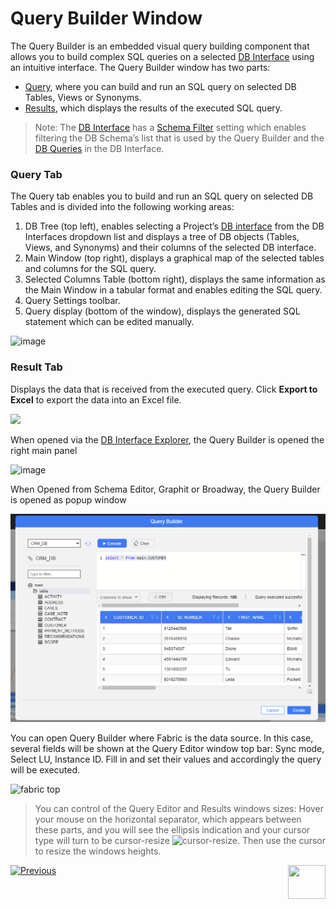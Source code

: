 # Query Builder Window

The Query Builder is an embedded visual query building component that allows you to build complex SQL queries on a selected [DB Interface](/articles/05_DB_interfaces/03_DB_interfaces_overview.md) using an intuitive interface. 
The Query Builder window has two parts: 

* [Query](/articles/11_query_builder/02_query_builder_window.md#query-tab), where you can build and run an SQL query on selected DB Tables, Views or Synonyms. 
* [Results](/articles/11_query_builder/02_query_builder_window.md#result-tab), which displays the results of the executed SQL query. 

> Note: 
> The [DB Interface](/articles/05_DB_interfaces/03_DB_interfaces_overview.md) has a [Schema Filter](/articles/05_DB_interfaces/03_DB_interfaces_overview.md#schema-filter) setting which enables filtering the DB Schema’s list that is used by the Query Builder and the [DB Queries](/articles/07_table_population/01_table_population_overview.md) in the DB Interface.

<studio>

### Query Tab

 The Query tab enables you to build and run an SQL query on selected DB Tables and is divided into the following working areas:
1. DB Tree (top left), enables selecting a Project’s [DB interface](/articles/05_DB_interfaces/04_creating_a_new_database_interface.md) from the DB Interfaces dropdown list and displays a tree of DB objects (Tables, Views, and Synonyms) and their columns of the selected DB interface.
2.	Main Window (top right), displays a graphical map of the selected tables and columns for the SQL query. 
3.	Selected Columns Table (bottom right), displays the same information as the Main Window in a tabular format and enables editing the SQL query. 
4.	Query Settings toolbar.
5.	Query display (bottom of the window), displays the generated SQL statement which can be edited manually.

![image](images/12_2_3_query_builder_window.PNG)

### Result Tab
Displays the data that is received from the executed query. Click **Export to Excel** to export the data into an Excel file.   

<img src="images/12_2_2%20Excel%20file..png" width="700pxl">

</studio>

<web>

When opened via the [DB Interface Explorer](/articles/04_fabric_studio/25_web_data_explorer.md), the Query Builder is opened the right main panel

![image](C:\K2View\K2View-Academy-7.0\articles\11_query_builder\images\web\01_QB1.png)



When Opened from Schema Editor, Graphit or Broadway, the Query Builder is opened as popup window

![QB popup](/articles/03_logical_units/images/web/01_QB_WEB_popup3.png)



You can open Query Builder where Fabric is the data source. In this case, several fields will be shown at the Query Editor window top bar: Sync mode, Select LU, Instance ID. Fill in and set their values and accordingly the query will be executed.

![fabric top](C:\K2View\K2View-Academy-7.0\articles\11_query_builder\images\web\01_fabric_interface_top_bar.png)



> You can control of the Query Editor and Results windows sizes: Hover your mouse on the horizontal separator, which appears between these parts, and you will see the ellipsis indication and your cursor type will turn to be cursor-resize ![cursor-resize](C:\K2View\K2View-Academy-7.0\articles\11_query_builder\images\web\cursor-resize.png). Then use the cursor to resize the windows heights.



</web>



[![Previous](/articles/images/Previous.png)](/articles/11_query_builder/01_query_builder_overview.md)[<img align="right" width="60" height="54" src="/articles/images/Next.png">](/articles/11_query_builder/03_building_and_running_an_sql_query.md)
